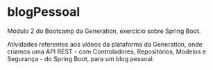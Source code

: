 # blogPessoal
Módulo 2 do Bootcamp da Generation, exercício sobre Spring Boot.

Atividades referentes aos vídeos da plataforma da Generation, onde criamos uma 
API REST - com Controladores, Repositórios, Modelos e Segurança - do Spring Boot, para um blog pessoal.
